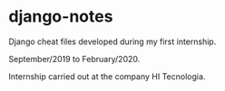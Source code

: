 # django-notes

Django cheat files developed during my first internship.

September/2019 to February/2020.

Internship carried out at the company HI Tecnologia.
